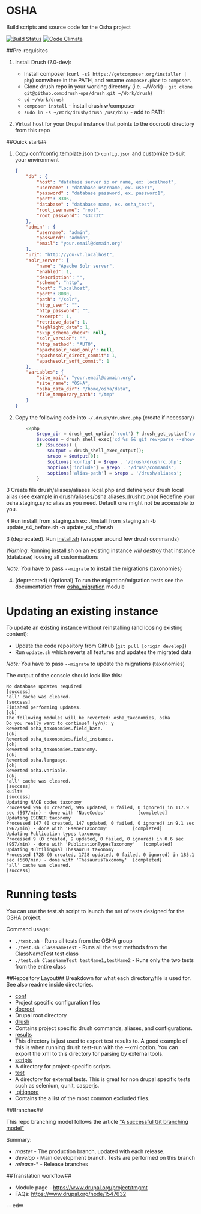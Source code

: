 OSHA
====

Build scripts and source code for the Osha project

[![Build Status](http://ci.edw.ro/buildStatus/icon?job=php-osha)](http://ci.edw.ro/job/php-osha/)
[![Code Climate](https://codeclimate.com/github/EU-OSHA/osha-website/badges/gpa.svg)](https://codeclimate.com/github/EU-OSHA/osha-website)

##Pre-requisites

1. Install Drush (7.0-dev):

   * Install composer (```curl -sS https://getcomposer.org/installer | php```) somwhere in the PATH, and rename ```composer.phar``` to ```composer```.
   * Clone drush repo in your working directory (i.e. ~/Work) - ```git clone git@github.com:drush-ops/drush.git ~/Work/drush```)
   * ```cd ~/Work/drush```
   * ```composer install``` - install drush w/composer
   * ```sudo ln -s ~/Work/drush/drush /usr/bin/``` - add to PATH

2. Virtual host for your Drupal instance that points to the docroot/ directory from this repo

##Quick start##

1. Copy [conf/config.template.json](https://github.com/EU-OSHA/osha-website/blob/master/conf/config.template.json)
to `config.json` and customize to suit your environment

    ```json
    {
        "db" : {
            "host": "database server ip or name, ex: localhost",
            "username" : "database username, ex. user1",
            "password" : "database password, ex. password1",
            "port": 3306,
            "database" : "database name, ex. osha_test",
            "root_username": "root",
            "root_password": "s3cr3t"
        },
        "admin" : {
            "username": "admin",
            "password": "admin",
            "email": "your.email@domain.org"
        },
        "uri": "http://you-vh.localhost",
        "solr_server": {
            "name": "Apache Solr server",
            "enabled": 1,
            "description": "",
            "scheme": "http",
            "host": "localhost",
            "port": 8080,
            "path": "/solr",
            "http_user": "",
            "http_password": "",
            "excerpt": 1,
            "retrieve_data": 1,
            "highlight_data": 1,
            "skip_schema_check": null,
            "solr_version": "",
            "http_method": "AUTO",
            "apachesolr_read_only": null,
            "apachesolr_direct_commit": 1,
            "apachesolr_soft_commit": 1
        },
        "variables": {
            "site_mail": "your.email@domain.org",
            "site_name": "OSHA",
            "osha_data_dir": "/home/osha/data",
            "file_temporary_path": "/tmp"
        }
    }
    ```

2. Copy the following code into `~/.drush/drushrc.php` (create if necessary)

    ```php
        <?php
            $repo_dir = drush_get_option('root') ? drush_get_option('root') : getcwd();
            $success = drush_shell_exec('cd %s && git rev-parse --show-toplevel 2> ' . drush_bit_bucket(), $repo_dir);
            if ($success) {
                $output = drush_shell_exec_output();
                $repo = $output[0];
                $options['config'] = $repo . '/drush/drushrc.php';
                $options['include'] = $repo . '/drush/commands';
                $options['alias-path'] = $repo . '/drush/aliases';
            }
    ```

3 Create file drush/aliases/aliases.local.php and define your drush local alias (see example in drush/aliases/osha.aliases.drushrc.php)
  Redefine your osha.staging.sync alias as you need. Default one might not be accessible to you.

4 Run install_from_staging.sh
  ex: ./install_from_staging.sh -b update_s4_before.sh -a update_s4_after.sh

3 (deprecated). Run [install.sh](https://github.com/EU-OSHA/osha-website/blob/master/install.sh) (wrapper around few drush commands)

*Warning*: Running install.sh on an existing instance *will destroy* that instance (database) loosing all customisations

*Note:* You have to pass `--migrate` to install the migrations (taxonomies)

4. (deprecated) (Optional) To run the migration/migration tests see the documentation from [osha_migration](https://github.com/EU-OSHA/osha-website/tree/master/docroot/sites/all/modules/osha_migration) module

Updating an existing instance
=============================

To update an existing instance without reinstalling (and loosing existing content):

* Update the code repository from Github (`git pull [origin develop]`)
* Run `update.sh` which reverts all features and updates the migrated data

*Note:* You have to pass `--migrate` to update the migrations (taxonomies)

The output of the console should look like this:

```
No database updates required                                                                                          [success]
'all' cache was cleared.                                                                                              [success]
Finished performing updates.                                                                                          [ok]
The following modules will be reverted: osha_taxonomies, osha
Do you really want to continue? (y/n): y
Reverted osha_taxonomies.field_base.                                                                                  [ok]
Reverted osha_taxonomies.field_instance.                                                                              [ok]
Reverted osha_taxonomies.taxonomy.                                                                                    [ok]
Reverted osha.language.                                                                                               [ok]
Reverted osha.variable.                                                                                               [ok]
'all' cache was cleared.                                                                                              [success]
Built!                                                                                                                [success]
Updating NACE codes taxonomy
Processed 996 (0 created, 996 updated, 0 failed, 0 ignored) in 117.9 sec (507/min) - done with 'NaceCodes'            [completed]
Updating ESENER taxonomy
Processed 147 (0 created, 147 updated, 0 failed, 0 ignored) in 9.1 sec (967/min) - done with 'EsenerTaxonomy'         [completed]
Updating Publication types taxonomy
Processed 9 (0 created, 9 updated, 0 failed, 0 ignored) in 0.6 sec (957/min) - done with 'PublicationTypesTaxonomy'   [completed]
Updating Multilingual Thesaurus taxonomy
Processed 1728 (0 created, 1728 updated, 0 failed, 0 ignored) in 185.1 sec (560/min) - done with 'ThesaurusTaxonomy'  [completed]
'all' cache was cleared.                                                                                              [success]
```

Running tests
=============

You can use the test.sh script to launch the set of tests designed for the OSHA project.

Command usage:

* `./test.sh` - Runs all tests from the OSHA group
* `./test.sh ClassNameTest` - Runs all the test methods from the ClassNameTest test class
* `./test.sh ClassNameTest testName1,testName2` - Runs only the two tests from the entire class



##Repository Layout##
Breakdown for what each directory/file is used for. See also readme inside directories.

* [conf](https://github.com/EU-OSHA/osha-website/tree/master/conf)
 * Project specific configuration files
* [docroot](https://github.com/EU-OSHA/osha-website/tree/master/docroot)
 * Drupal root directory
* [drush](https://github.com/EU-OSHA/osha-website/tree/master/drush)
 * Contains project specific drush commands, aliases, and configurations.
* [results](https://github.com/EU-OSHA/osha-website/tree/master/results)
 * This directory is just used to export test results to. A good example of this
   is when running drush test-run with the --xml option. You can export the xml
   to this directory for parsing by external tools.
* [scripts](https://github.com/EU-OSHA/osha-website/tree/master/scripts)
 * A directory for project-specific scripts.
* [test](https://github.com/EU-OSHA/osha-website/tree/master/tests)
 * A directory for external tests. This is great for non drupal specific tests
 such as selenium, qunit, casperjs.
* [.gitignore](https://github.com/EU-OSHA/osha-website/blob/master/.gitignore)
 * Contains the a list of the most common excluded files.

##Branches##

This repo branching model follows the article ["A successful Git branching model"](http://nvie.com/posts/a-successful-git-branching-model)

Summary:

* _master_ - The production branch, updated with each release.
* _develop_ - Main development branch. Tests are performed on this branch
* _release-_* - Release branches

##Translation workflow##

* Module page - https://www.drupal.org/project/tmgmt
* FAQs: https://www.drupal.org/node/1547632

-- edw
